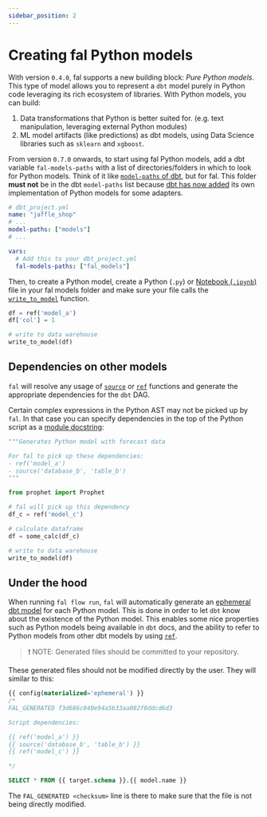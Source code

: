 ```yaml
---
sidebar_position: 2
---
```


# Creating fal Python models

With version `0.4.0`, fal supports a new building block: _Pure Python models_. This type of model allows you to represent a `dbt` model purely in Python code leveraging its rich ecosystem of libraries. With Python models, you can build:

1. Data transformations that Python is better suited for. (e.g. text manipulation, leveraging external Python modules)
2. ML model artifacts (like predictions) as dbt models, using Data Science libraries such as `sklearn` and `xgboost`.

From version `0.7.0` onwards, to start using fal Python models, add a dbt variable `fal-models-paths` with a list of directories/folders in which to look for Python models.
Think of it like [`model-paths` of dbt](https://docs.getdbt.com/reference/project-configs/model-paths), but for fal.
This folder **must not** be in the dbt `model-paths` list because [dbt has now added](https://docs.getdbt.com/docs/build/python-models)
its own implementation of Python models for some adapters.

```yaml
# dbt_project.yml
name: "jaffle_shop"
# ...
model-paths: ["models"]
# ...

vars:
  # Add this to your dbt_project.yml
  fal-models-paths: ["fal_models"]
```

Then, to create a Python model, create a Python (`.py`) or [Notebook (`.ipynb`)](./notebook-files.md) file in your fal models folder and make sure your file calls the [`write_to_model`](../../Reference/variables-and-functions.md#writetomodel-function) function.

```py
df = ref('model_a')
df['col'] = 1

# write to data warehouse
write_to_model(df)
```

## Dependencies on other models

`fal` will resolve any usage of [`source`](../../Reference/variables-and-functions.md#source-function) or [`ref`](../../Reference/variables-and-functions.md#ref-function) functions and generate the appropriate dependencies for the `dbt` DAG.

Certain complex expressions in the Python AST may not be picked up by `fal`. In that case you can specify dependencies in the top of the Python script as a [module docstring](https://peps.python.org/pep-0257/):
```py
"""Generates Python model with forecast data

For fal to pick up these dependencies:
- ref('model_a')
- source('database_b', 'table_b')
"""

from prophet import Prophet

# fal will pick up this dependency
df_c = ref('model_c')

# calculate dataframe
df = some_calc(df_c)

# write to data warehouse
write_to_model(df)
```

## Under the hood

When running `fal flow run`, `fal` will automatically generate an [ephemeral dbt model](https://docs.getdbt.com/docs/building-a-dbt-project/building-models/materializations/#ephemeral) for each Python model. This is done in order to let `dbt` know about the existence of the Python model. This enables some nice properties such as Python models being available in `dbt` docs, and the ability to refer to Python models from other dbt models by using [`ref`](../../Reference/variables-and-functions.md#ref-function).

> ❗️ NOTE: Generated files should be committed to your repository.

These generated files should not be modified directly by the user. They will similar to this:
```sql
{{ config(materialized='ephemeral') }}
/*
FAL_GENERATED f3d686c040e94a5b33aa082f0ddcd6d3

Script dependencies:

{{ ref('model_a') }}
{{ source('database_b', 'table_b') }}
{{ ref('model_c') }}

*/

SELECT * FROM {{ target.schema }}.{{ model.name }}
```
The `FAL_GENERATED <checksum>` line is there to make sure that the file is not being directly modified.
